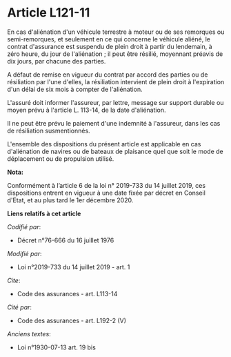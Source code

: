 # Article L121-11

En cas d'aliénation d'un véhicule terrestre à moteur ou de ses remorques ou semi-remorques, et seulement en ce qui concerne
le véhicule aliéné, le contrat d'assurance est suspendu de plein droit à partir du lendemain, à zéro heure, du jour de
l'aliénation ; il peut être résilié, moyennant préavis de dix jours, par chacune des parties. 

A défaut de remise en vigueur du contrat par accord des parties ou de résiliation par l'une d'elles, la résiliation
intervient de plein droit à l'expiration d'un délai de six mois à compter de l'aliénation. 

L'assuré doit informer l'assureur, par lettre, message sur support durable ou moyen prévu à l'article L. 113-14, de la date
d'aliénation. 

Il ne peut être prévu le paiement d'une indemnité à l'assureur, dans les cas de résiliation susmentionnés. 

L'ensemble des dispositions du présent article est applicable en cas d'aliénation de navires ou de bateaux de plaisance quel
que soit le mode de déplacement ou de propulsion utilisé.

**Nota:**

Conformément à l’article 6 de la loi n° 2019-733 du 14 juillet 2019, ces dispositions entrent en vigueur à une date fixée par
décret en Conseil d'Etat, et au plus tard le 1er décembre 2020.

**Liens relatifs à cet article**

_Codifié par_:

  - Décret n°76-666 du 16 juillet 1976

_Modifié par_:

  - Loi n°2019-733 du 14 juillet 2019 - art. 1

_Cite_:

  - Code des assurances - art. L113-14

_Cité par_:

  - Code des assurances - art. L192-2 (V)

_Anciens textes_:

  - Loi n°1930-07-13 art. 19 bis
